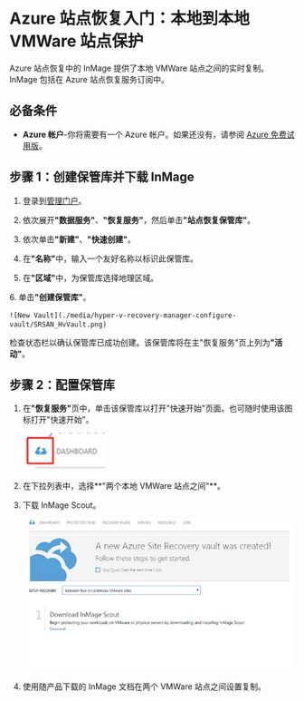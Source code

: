 <properties linkid="hyper-v-recovery-manager-vmware" urlDisplayName="configure-Azure-Site-Recovery" pageTitle="Azure 站点恢复入门：两个使用 InMage 的本地 VMWare 站点之间的保护" metaKeywords="Azure Site Recovery, VMM, clouds, disaster recovery, VMWare, InMage" description="InMage in Azure Site Recovery handles the replication, failover and recovery between on-premises VMWare sites." metaCanonical="" umbracoNaviHide="0" disqusComments="1" title="Getting Started with Azure Site Recovery: On-Premises to On-Premises VMWare Site Protection with InMage" editor="jimbe" manager="cfreeman" authors="Haifeng Liu" />
<tags ms.service=""
    ms.date="02/18/2015"
    wacn.date="04/11/2015"
    />

# Azure 站点恢复入门：本地到本地 VMWare 站点保护


<div class="dev-callout"> 

<p>Azure 站点恢复中的 InMage 提供了本地 VMWare 站点之间的实时复制。InMage 包括在 Azure 站点恢复服务订阅中。</p>


</div>


<h2><a id="before"></a>必备条件</h2> 
<div class="dev-callout"> 

<UL>
<LI><b>Azure 帐户</b>-你将需要有一个 Azure 帐户。如果还没有，请参阅 <a href="http://www.windowsazure.cn/pricing/1rmb-trial/">Azure 免费试用版</a>。<div  style="display:none">Get subscription pricing information at <a href="http://go.microsoft.com/fwlink/?LinkId=378268">Azure 站点恢复管理器定价详细信息</a>。</div></LI>
</UL>



<a name="vault"></a> <h2>步骤 1：创建保管库并下载 InMage</h2>

1. 登录到[管理门户](https://manage.windowsazure.cn)。


2. 依次展开<b>"数据服务"</b>、<b>"恢复服务"</b>，然后单击<b>"站点恢复保管库"</b>。


3. 依次单击<b>"新建"</b>、<b>"快速创建"</b>。
	
4. 在<b>"名称"</b>中，输入一个友好名称以标识此保管库。

5. 在<b>"区域"</b>中，为保管库选择地理区域。 
<div  style="display:none">Get subscription pricing information at <a href="http://go.microsoft.com/fwlink/?LinkId=378268">Azure 站点恢复管理器定价详细信息</a>。</div>
6. 单击<b>"创建保管库"</b>。 

	![New Vault](./media/hyper-v-recovery-manager-configure-vault/SRSAN_HvVault.png)

<P>检查状态栏以确认保管库已成功创建。该保管库将在主"恢复服务"页上列为<b>"活动"</b>。</P>

<a name="upload"></a> <h2>步骤 2：配置保管库</h2>


1. 在<b>"恢复服务"</b>页中，单击该保管库以打开"快速开始"页面。也可随时使用该图标打开"快速开始"。

	![Quick Start Icon](./media/hyper-v-recovery-manager-configure-vault/SRSAN_QuickStartIcon.png)

2. 在下拉列表中，选择**"两个本地 VMWare 站点之间"**。
3. 下载 InMage Scout。
	
	![VMWare](./media/hyper-v-recovery-manager-configure-vault/SRVMWare_SelectScenario.png)

4. 使用随产品下载的 InMage 文档在两个 VMWare 站点之间设置复制。

<h2 style="display:none"><a id="next"></a>后续步骤</h2>
<UL>

<LI style="display:none">如有问题，请访问 <a href="http://go.microsoft.com/fwlink/?LinkId=313628">Azure 恢复服务论坛</a>。</LI> 
</UL>
